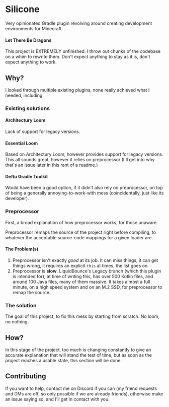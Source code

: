 # Silicone

Very opinionated Gradle plugin revolving around creating development environments for Minecraft.

#### Let There Be Dragons

This project is EXTREMELY unfinished. I throw out chunks of the codebase on a whim to rewrite them. Don't expect anything to stay as it is, don't expect anything to work.

## Why?

I looked through multiple existing plugins, none really achieved what I needed, including:

### Existing solutions

#### Architectury Loom

Lack of support for legacy versions.

#### Essential Loom

Based on Architectury Loom, however provides support for legacy versions. This all sounds great, however it relies on preprocessor (I'll get into why that's an issue later in this rant of a readme.)

#### Deftu Gradle Toolkit

Would have been a good option, if it didn't also rely on preprocessor, on top of being a generally annoying-to-work-with mess (coincidentally, just like its developer).

### Preprocessor

First, a broad explanation of how preprocessor works, for those unaware. 

Preprocessor remaps the source of the project right before compiling, to whatever the acceptable source-code mappings for a given loader are.

#### The Problem(s)

1. Preprocessor isn't exactly *good* at its job. It can miss things, it can get things wrong, it requires an explicit `this` at times, the list goes on.
2. Preprocessor is **slow**. LiquidBounce's Legacy branch (which this plugin is intended for), at time of writing this, has over 500 Kotlin files, and around 100 Java files, many of them massive. It takes almost a full minute, on a high speed system and on an M.2 SSD, for preprocessor to remap the source.

### The solution

The goal of this project, to fix this mess by starting from scratch. No loom, no nothing.

## How?

In this stage of the project, too much is changing constantly to give an accurate explanation that will stand the test of time, but as soon as the project reaches a usable state, this section will be done.

## Contributing

If you want to help, contact me on Discord if you can (my friend requests and DMs are off, so only possible if we are already friends), otherwise make an issue saying so, and I'll get in contact with you.